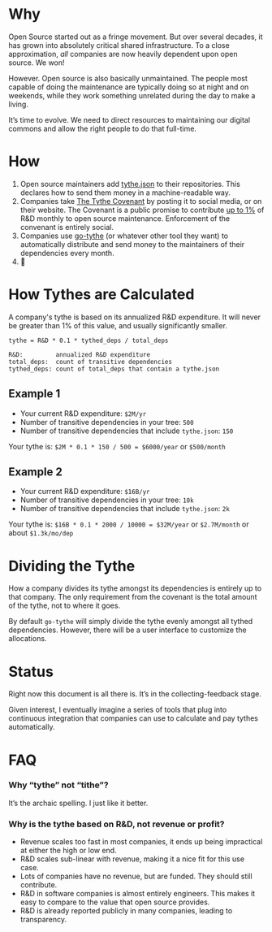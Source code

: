 # Why

Open Source started out as a fringe movement. But over several decades, it has grown into absolutely critical shared infrastructure. To a close approximation, *all* companies are now heavily dependent upon open source. We won!

However. Open source is also basically unmaintained. The people most capable of doing the maintenance are typically doing so at night and on weekends, while they work something unrelated during the day to make a living.

It’s time to evolve. We need to direct resources to maintaining our digital commons and allow the right people to do that full-time.

# How

1. Open source maintainers add [tythe.json](./tythe-sample.json) to their repositories. This declares how to send them money in a machine-readable way.
2. Companies take [The Tythe Covenant](./covenant.md) by posting it to social media, or on their website. The Covenant is a public promise to contribute [up to 1%](#how-tythes-are-calculated) of R&D monthly to open source maintenance. Enforcement of the convenant is entirely social.
3. Companies use [go-tythe](#status) (or whatever other tool they want) to automatically distribute and send money to the maintainers of their dependencies every month.
4. 🙌

# How Tythes are Calculated

A company's tythe is based on its annualized R&D expenditure. It will never be greater than 1% of this value, and usually significantly smaller.

```
tythe = R&D * 0.1 * tythed_deps / total_deps

R&D:         annualized R&D expenditure
total_deps:  count of transitive dependencies
tythed_deps: count of total_deps that contain a tythe.json
```

## Example 1

 * Your current R&D expenditure: `$2M/yr`
 * Number of transitive dependencies in your tree: `500`
 * Number of transitive dependencies that include `tythe.json`: `150`
 
Your tythe is: `$2M * 0.1 * 150 / 500 = $6000/year` or `$500/month`

## Example 2

 * Your current R&D expenditure: `$16B/yr`
 * Number of transitive dependencies in your tree: `10k`
 * Number of transitive dependencies that include `tythe.json`: `2k`

Your tythe is: `$16B * 0.1 * 2000 / 10000 = $32M/year` or `$2.7M/month` or about `$1.3k/mo/dep`


# Dividing the Tythe

How a company divides its tythe amongst its dependencies is entirely up to that company. The only requirement from the covenant is the total amount of the tythe, not to where it goes.

By default `go-tythe` will simply divide the tythe evenly amongst all tythed dependencies. However, there will be a user interface to customize the allocations.

# Status

Right now this document is all there is. It’s in the collecting-feedback stage.

Given interest, I eventually imagine a series of tools that plug into continuous integration that companies can use to calculate and pay tythes automatically.

# FAQ

### Why “tythe” not “tithe”?
It’s the archaic spelling. I just like it better.

### Why is the tythe based on R&D, not revenue or profit?
 * Revenue scales too fast in most companies, it ends up being impractical at either the high or low end.
 * R&D scales sub-linear with revenue, making it a nice fit for this use case.
 * Lots of companies have no revenue, but are funded. They should still contribute.
 * R&D in software companies is almost entirely engineers. This makes it easy to compare to the value that open source provides.
 * R&D is already reported publicly in many companies, leading to transparency.
